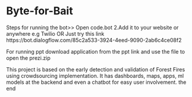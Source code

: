# Byte-for-Bait
<Bot viadialogflow>
Steps for running the bot>>
Open code.bot 2.Add it to your website or anywhere e.g Twilio
OR Just try this link https://bot.dialogflow.com/85c2a533-3924-4eed-9090-2ab6c4ce08f2

For running ppt download application from the ppt link and use the file to open the prezi.zip

This project is based on the early detection and validation of Forest Fires using crowdsourcing implementation.
It has dashboards, maps, apps, ml models at the backend and even a chatbot for easy user involvement.
the end
